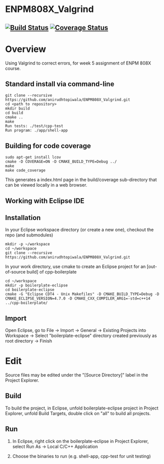 # ENPM808X_Valgrind
[![Build Status](https://travis-ci.org/anirudhtopiwala/ENPM808X_Valgrind.svg?branch=master)](https://travis-ci.org/anirudhtopiwala/ENPM808X_Valgrind)
[![Coverage Status](https://coveralls.io/repos/github/anirudhtopiwala/ENPM808X_Valgrind/badge.svg?branch=master)](https://coveralls.io/github/anirudhtopiwala/ENPM808X_Valgrind?branch=master)
---

# Overview
Using Valgrind to correct errors, for week 5 assignment of ENPM 808X course.

## Standard install via command-line
```
git clone --recursive https://github.com/anirudhtopiwala/ENPM808X_Valgrind.git
cd <path to repository>
mkdir build
cd build
cmake ..
make
Run tests: ./test/cpp-test
Run program: ./app/shell-app
```

## Building for code coverage
```
sudo apt-get install lcov
cmake -D COVERAGE=ON -D CMAKE_BUILD_TYPE=Debug ../
make
make code_coverage
```
This generates a index.html page in the build/coverage sub-directory that can be viewed locally in a web browser.

## Working with Eclipse IDE ##

## Installation

In your Eclipse workspace directory (or create a new one), checkout the repo (and submodules)
```
mkdir -p ~/workspace
cd ~/workspace
git clone --recursive https://github.com/anirudhtopiwala/ENPM808X_Valgrind.git
```

In your work directory, use cmake to create an Eclipse project for an [out-of-source build] of cpp-boilerplate

```
cd ~/workspace
mkdir -p boilerplate-eclipse
cd boilerplate-eclipse
cmake -G "Eclipse CDT4 - Unix Makefiles" -D CMAKE_BUILD_TYPE=Debug -D CMAKE_ECLIPSE_VERSION=4.7.0 -D CMAKE_CXX_COMPILER_ARG1=-std=c++14 ../cpp-boilerplate/
```

## Import

Open Eclipse, go to File -> Import -> General -> Existing Projects into Workspace -> 
Select "boilerplate-eclipse" directory created previously as root directory -> Finish

# Edit

Source files may be edited under the "[Source Directory]" label in the Project Explorer.


## Build

To build the project, in Eclipse, unfold boilerplate-eclipse project in Project Explorer,
unfold Build Targets, double click on "all" to build all projects.

## Run

1. In Eclipse, right click on the boilerplate-eclipse in Project Explorer,
select Run As -> Local C/C++ Application

2. Choose the binaries to run (e.g. shell-app, cpp-test for unit testing)

